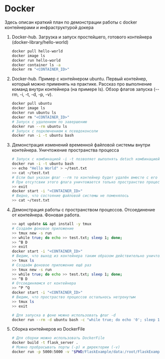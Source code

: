 # Docker

Здесь описан краткий план по демонстрации работы с docker контейнерами и инфраструктурой докера

1. Docker-hub. Загрузка и запуск простейшего, готового контейнера (docker-library/hello-world)

   ```bash
   docker pull hello-world
   docker image ls
   docker run hello-world
   docker container ls -a
   docker rm "<CONTAINER_ID>"
   ```

2. Docker-hub. Пример с контейнером ubuntu. Первый контейнер, который можно применять на практике. Рассказ про выполнение команд внутри контейнера (на примере ls). Обзор флагов запуска (--rm, -i, -t, -d, -p, -v).

   ```bash
   docker pull ubuntu
   docker image ls
   docker run ubuntu ls
   docker rm "<CONTAINER_ID>"
   # Запуск с удалением по завершению
   docker run --rm ubuntu ls
   # Запуск с подключением к псевдоконсоли
   docker run -i -t ubuntu bash
   ```

3. Демонстрация изменений временной файловой системы внутри контейнера. Уничтожение пространства процесса

   ```bash
   # Запуск с комбинацией -i -t позволяет выполнять detach комбинацией ^P^Q внутри контейнера
   docker run -i -t ubuntu bash
   >> echo "Hello World" > ~/test.txt
   >> cat ~/test.txt
   # Если был указан флаг --rm то контейнер будет удалён вместе с его файловой системой
   # При отсутсвии этого флага уничтожается только пространство процессов, а файловая система остаётся нетронутой
   >> exit
   docker start -i "<CONTAINER_ID>"
   # Видно, что состояние файловой системы не поменялось
   >> cat ~/test.txt
   ```

4. Демонстрация работы с пространством процессов. Отсоединение от контейнера. Фоновая работа.

   ```bash
   >> apt update && apt install -y tmux
   # Создаём фоновое приложение
   >> tmux new -s run
   >> while true; do echo >> test.txt; sleep 1; done;
   >> ^B D
   >> exit
   docker start -i "<CONTAINER_ID>"
   # Видим, что выход из контейнера таким образом действительно уничтожает пространство процессов
   >> tmux ls
   # Создаём фоновое приложение ещё раз
   >> tmux new -s run
   >> while true; do echo >> test.txt; sleep 1; done;
   >> ^B D
   # Отсоединяемся от контейнера 
   >> ^P ^Q
   docker start -i "<CONTAINER_ID>"
   # Видим, что простраство процессов остальнось нетронутым
   >> tmux ls
   >> exit
   
   # Для запуска в фоне можно использовать флаг -d
   docker run --rm -d ubuntu bash -c "while true; do echo '0'; sleep 1; done;"
   ```

5. Сборка контейнеров из DockerFile

   ```bash
   # Для сборки можно использовать DockerFile
   docker build -t flask_server .
   # Можно пробрасывать порты (-p) и директории (-v)
   docker run -p 5000:5000 -v "$PWD/FlaskExample/data:/root/FlaskExample/data" --rm -i flask_server
   ```

   
